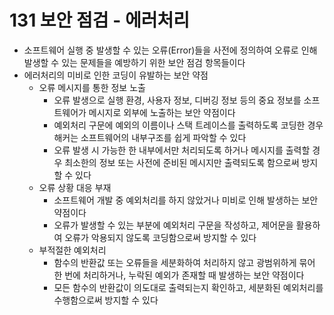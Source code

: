 # 131 보안 점검 - 에러처리

- 소프트웨어 실행 중 발생할 수 있는 오류(Error)들을 사전에 정의하여 오류로 인해 발생할 수 있는 문제들을 예방하기 위한 보안 점검 항목들이다
- 에러처리의 미비로 인한 코딩이 유발하는 보안 약점
  - 오류 메시지를 통한 정보 노출
    - 오류 발생으로 실행 환경, 사용자 정보, 디버깅 정보 등의 중요 정보를 소프트웨어가 메시지로 외부에 노출하는 보안 약점이다
    - 예외처리 구문에 예외의 이름이나 스택 트레이스를 출력하도록 코딩한 경우 해커는 소프트웨어의 내부구조를 쉽게 파악할 수 있다
    - 오류 발생 시 가능한 한 내부에서만 처리되도록 하거나 메시지를 출력할 경우 최소한의 정보 또는 사전에 준비된 메시지만 출력되도록 함으로써 방지할 수 있다
  - 오류 상황 대응 부재
    - 소프트웨어 개발 중 예외처리를 하지 않았거나 미비로 인해 발생하는 보안 약점이다
    - 오류가 발생할 수 있는 부분에 예외처리 구문을 작성하고, 제어문을 활용하여 오류가 악용되지 않도록 코딩함으로써 방지할 수 있다
  - 부적절한 예외처리
    - 함수의 반환값 또는 오류들을 세분화하여 처리하지 않고 광범위하게 묶어 한 번에 처리하거나, 누락된 예외가 존재할 때 발생하는 보안 약점이다
    - 모든 함수의 반환값이 의도대로 출력되는지 확인하고, 세분화된 예외처리를 수행함으로써 방지할 수 있다
